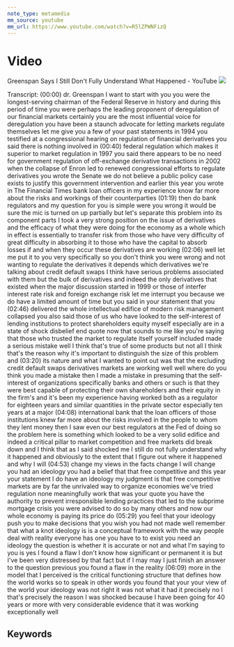 ```yaml
---
note_type: metamedia
mm_source: youtube
mm_url: https://www.youtube.com/watch?v=R5lZPWNFizQ
---
```


# Video

Greenspan Says I Still Don't Fully Understand What Happened - YouTube
![](https://www.youtube.com/watch?v=R5lZPWNFizQ)

Transcript:
(00:00) dr. Greenspan I want to start with you you were the longest-serving chairman of the Federal Reserve in history and during this period of time you were perhaps the leading proponent of deregulation of our financial markets certainly you are the most influential voice for deregulation you have been a staunch advocate for letting markets regulate themselves let me give you a few of your past statements in 1994 you testified at a congressional hearing on regulation of financial derivatives you said there is nothing involved in
(00:40) federal regulation which makes it superior to market regulation in 1997 you said there appears to be no need for government regulation of off-exchange derivative transactions in 2002 when the collapse of Enron led to renewed congressional efforts to regulate derivatives you wrote the Senate we do not believe a public policy case exists to justify this government intervention and earlier this year you wrote in The Financial Times bank loan officers in my experience know far more about the risks and workings of their counterparties
(01:19) then do bank regulators and my question for you is simple were you wrong it would be sure the mic is turned on up partially but let's separate this problem into its component parts I took a very strong position on the issue of derivatives and the efficacy of what they were doing for the economy as a whole which in effect is essentially to transfer risk from those who have very difficulty of great difficulty in absorbing it to those who have the capital to absorb losses if and when they occur these derivatives are working
(02:06) well let me put it to you very specifically so you don't think you were wrong and not wanting to regulate the derivatives it depends which derivatives we're talking about credit default swaps I think have serious problems associated with them but the bulk of derivatives and indeed the only derivatives that existed when the major discussion started in 1999 or those of interfer interest rate risk and foreign exchange risk let me interrupt you because we do have a limited amount of time but you said in your statement that you
(02:46) delivered the whole intellectual edifice of modern risk management collapsed you also said those of us who have looked to the self-interest of lending institutions to protect shareholders equity myself especially are in a state of shock disbelief end quote now that sounds to me like you're saying that those who trusted the market to regulate itself yourself included made a serious mistake well I think that's true of some products but not all I think that's the reason why it's important to distinguish the size of this problem and
(03:20) its nature and what I wanted to point out was that the excluding credit default swaps derivatives markets are working well well where do you think you made a mistake then I made a mistake in presuming that the self-interest of organizations specifically banks and others or such is that they were best capable of protecting their own shareholders and their equity in the firm's and it's been my experience having worked both as a regulator for eighteen years and similar quantities in the private sector especially ten years at a major
(04:08) international bank that the loan officers of those institutions knew far more about the risks involved in the people to whom they lent money then I saw even our best regulators at the Fed of doing so the problem here is something which looked to be a very solid edifice and indeed a critical pillar to market competition and free markets did break down and I think that as I said shocked me I still do not fully understand why it happened and obviously to the extent that I figure out where it happened and why I will
(04:53) change my views in the facts change I will change you had an ideology you had a belief that that free competitive and this year your statement I do have an ideology my judgment is that free competitive markets are by far the unrivaled way to organize economies we've tried regulation none meaningfully work that was your quote you have the authority to prevent irresponsible lending practices that led to the subprime mortgage crisis you were advised to do so by many others and now our whole economy is paying its price do
(05:29) you feel that your ideology push you to make decisions that you wish you had not made well remember that what a knot ideology is is a conceptual framework with the way people deal with reality everyone has one you have to to exist you need an ideology the question is whether it is accurate or not and what I'm saying to you is yes I found a flaw I don't know how significant or permanent it is but I've been very distressed by that fact but if I may may I just finish an answer to the question previous you found a flaw in the reality
(06:09) more in the model that I perceived is the critical functioning structure that defines how the world works so to speak in other words you found that your your view of the world your ideology was not right it was not what it had it precisely no I that's precisely the reason I was shocked because I have been going for 40 years or more with very considerable evidence that it was working exceptionally well

## Keywords